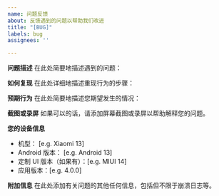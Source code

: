 ```yaml
---
name: 问题反馈
about: 反馈遇到的问题以帮助我们改进
title: "[BUG]"
labels: bug
assignees: ''

---
```


**问题描述**
在此处简要地描述遇到的问题：

**如何复现**
在此处详细地描述重现行为的步骤：

**预期行为**
在此处简要地描述您期望发生的情况：

**截图或录屏**
如果可以的话，请添加屏幕截图或录屏以帮助解释您的问题。

**您的设备信息**
 - 机型： [e.g. Xiaomi 13]
 - Android 版本： [e.g. Android 13]
 - 定制 UI 版本（如果有）：[e.g. MIUI 14]
 - 应用版本：[e.g. 4.0.0]

**附加信息**
在此处添加有关问题的其他任何信息，包括但不限于崩溃日志等。
